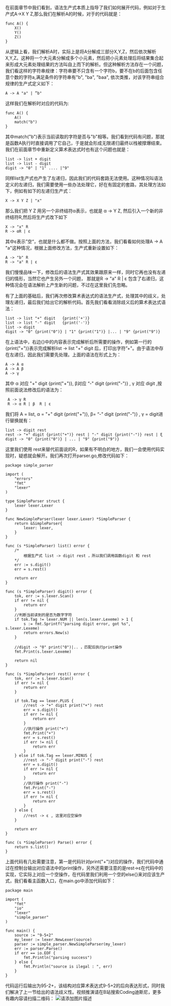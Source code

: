 在前面章节中我们看到，语法生产式本质上指导了我们如何展开代码，例如对于生产式A->X Y Z,那么我们在解析A的时候，对于的代码就是：
```
func A() {
    X()
    Y()
    Z()
}
```
从逻辑上看，我们解析A时，实际上是将A分解成三部分X,Y,Z，然后依次解析X,Y,Z。这种将一个大元素分解成多个小元素，然后把小元素处理后将结果集合起来形成大元素处理结果的方法叫自上而下的解析。但这种解析方法存在一个问题，我们看这样的字符串规律：字符串要不只含有一个字符b，要不在b的后面包含任意个数的字符a,满足条件的字符串有"b", "ba", "baa", 依次类推，对该字符串组合规律的生产式定义如下：
```
A -> A "a" | ”b"
```
这样我们在解析时对应的代码为:
```
func A() {
    A()
    match("b")
}
```
其中match("b")表示当前读取的字符是否与"b"相等。我们看到代码有问题，那就是函数A执行时直接调用了它自己，于是就会形成无限递归最终以栈被撑爆结束。我们在前面章节中重新定义算术表达式时也有这个问题也就是：
```
list -> list + digit 
list -> list - digit 
digit -> "0" | "1" .... |"9"
```
同样list生产式也产生了左递归，因此我们的代码套路无法使用。这种情况叫语法定义的左递归，我们需要使用一些办法处理它，好在有固定的套路，其处理方法如下，例如有如下的左递归生产式：
```
X -> X Y Z | "x"
```
那么我们把 Y Z 用另一个非终结符α表示，也就是 α -> Y Z, 然后引入一个新的非终结符R,然后将生产式改下如下
```
X -> "x" R 
R -> αR | ε
```
其中ε表示”空“，也就是什么都不做。按照上面的方法，我们看看如何处理A -> A "a"这种情况，根据上面修改方法，生产式重新设置如下：
```
A -> "b" R
R -> "a" R | ε
```
我们慢慢品味一下，修改后的语法生产式其效果跟原来一样，同时它再也没有左递归的情形，当然它也产生另外一个问题， 那就是R -> "a" R | ε 包含了右递归，这种情况会在语法解析上产生新的问题，不过在这里我们先忽略。

有了上面的基础后，我们再次修改算术表达式的语法生产式，处理其中的歧义，处理左递归，最后我们给出它的解析代码。首先我们看看消除歧义后的算术表达式语法：
```
list -> list "+" digit   {print('+')}
list -> list "-" digit   {print('-')}
list -> digit
digit -> "0" {print("0")} | "1" {print("1")} |... | "9" {print("9")}
```
在上语法中，右边{}中的内容表示完成解析后所需要的操作，例如第一行的{print("+")}表示完成解析list -> list "+" digit 后，打印出字符”+"。由于语法中存在左递归，因此我们需要先处理。上面的语法在形式上为：
```
A -> A α 
A -> A β 
A -> γ
```
其中 α 对应  "+"  digit  {print("+")}, β对应 “-" digit {print("-")} , γ 对应 digit ,按照前面说法修改后的语法为：
```
 A -> γ R 
 R -> α R | β  R | ε
```
我们将 A = list, α =  "+"  digit  {print("+")}, β= “-" digit {print("-")} , γ = digit进行替换就有：
```
list -> digit rest 
rest -> "+" digit {print("+")} rest | "-" digit {print("-")} rest | ξ
digit -> "0" {print("0")} | ... | "9" {print("9")}
```
这里我们使用 rest来替代前面说的R，如果有不明白的地方，我们一会使用代码实现时，疑惑就会解开。我们再次打开parser.go,修改代码如下：
```
package simple_parser

import (
	"errors"
	"fmt"
	"lexer"
)

type SimpleParser struct {
	lexer lexer.Lexer
}

func NewSimpleParser(lexer lexer.Lexer) *SimpleParser {
	return &SimpleParser{
		lexer: lexer,
	}
}

func (s *SimpleParser) list() error {
	/*
		根据生产式 list -> digit rest ，所以我们调用函数digit 和 rest
	*/
	err := s.digit()
	err = s.rest()

	return err
}

func (s *SimpleParser) digit() error {
	tok, err := s.lexer.Scan()
	if err != nil {
		return err
	}
	//判断当前读到的是否为数字字符
	if tok.Tag != lexer.NUM || len(s.lexer.Lexeme) > 1 {
		s := fmt.Sprintf("parsing digit error, got %s", s.lexer.Lexeme)
		return errors.New(s)
	}

	//digit -> "0" print("0")|.. ，匹配后执行print操作
	fmt.Print(s.lexer.Lexeme)

	return nil
}

func (s *SimpleParser) rest() error {
	tok, err := s.lexer.Scan()
	if err != nil {
		return err
	}

	if tok.Tag == lexer.PLUS {
		//rest -> "+" digit print("+") rest
		err = s.digit()
		if err != nil {
			return err
		}
		//执行操作 print("+")
		fmt.Print("+")
		err = s.rest()
		if err != nil {
			return err
		}
	} else if tok.Tag == lexer.MINUS {
		//rest -> "-" digit print("-") rest
		err = s.digit()
		if err != nil {
			return err
		}
		//执行操作 print("-")
		fmt.Print("-")
		err = s.rest()
		if err != nil {
			return err
		}
	} else {
		//rest -> ε , 这里对应空操作
	}

	return err
}

func (s *SimpleParser) Parse() error {
	return s.list()
}

```
上面代码有几处需要注意，第一是代码针对print("+")对应的操作，我们代码中通过在控制台输出对应语法中的print操作，另外还需要注意的是rest->ε在代码中的实现，它实际上对应一个空操作，在代码里我们利用一个空的else{}来对应该生产式，我们看看主函数入口，在main.go中添加代码如下：
```
package main

import (
	"fmt"
	"io"
	"lexer"
	"simple_parser"
)

func main() {
	source := "9-5+2"
	my_lexer := lexer.NewLexer(source)
	parser := simple_parser.NewSimpleParser(my_lexer)
	err := parser.Parse()
	if err == io.EOF {
		fmt.Println("parsing success")
	} else {
		fmt.Println("source is ilegal : ", err)
	}
}

```
代码运行后输出为95-2+，该结构对应算术表达式9-5+2的后向表达形式，同时我们解决了上一节给出的语法歧义性。视频推演请在B站搜索Coding迪斯尼，更多有趣内容请扫描二维码：
![请添加图片描述](https://img-blog.csdnimg.cn/591eebc7dca544e186c0f8f22e3b8387.png)
